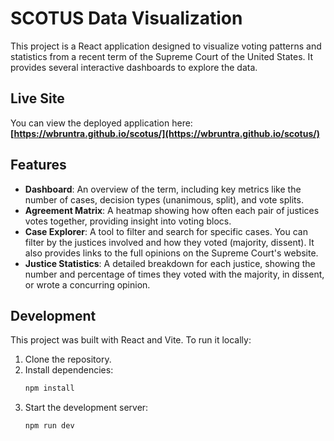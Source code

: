 # SCOTUS Data Visualization

This project is a React application designed to visualize voting patterns and statistics from a recent term of the Supreme Court of the United States. It provides several interactive dashboards to explore the data.

## Live Site

You can view the deployed application here: **[https://wbruntra.github.io/scotus/](https://wbruntra.github.io/scotus/)**

## Features

*   **Dashboard**: An overview of the term, including key metrics like the number of cases, decision types (unanimous, split), and vote splits.
*   **Agreement Matrix**: A heatmap showing how often each pair of justices votes together, providing insight into voting blocs.
*   **Case Explorer**: A tool to filter and search for specific cases. You can filter by the justices involved and how they voted (majority, dissent). It also provides links to the full opinions on the Supreme Court's website.
*   **Justice Statistics**: A detailed breakdown for each justice, showing the number and percentage of times they voted with the majority, in dissent, or wrote a concurring opinion.

## Development

This project was built with React and Vite. To run it locally:

1.  Clone the repository.
2.  Install dependencies:
    ```bash
    npm install
    ```
3.  Start the development server:
    ```bash
    npm run dev
    ```
